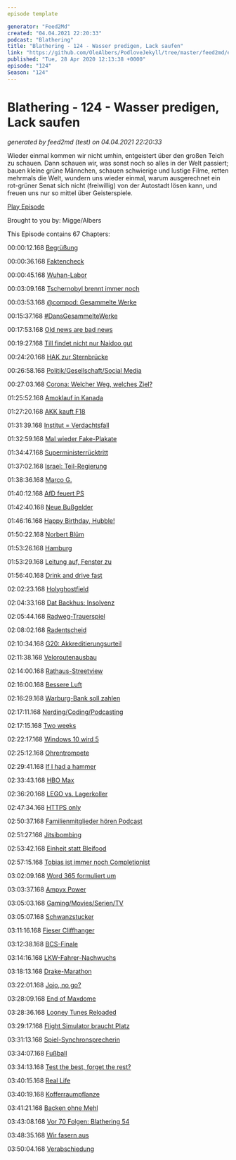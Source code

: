 ```yaml
---
episode template

generator: "Feed2Md"
created: "04.04.2021 22:20:33"
podcast: "Blathering"
title: "Blathering - 124 - Wasser predigen, Lack saufen"
link: "https://github.com/OleAlbers/PodloveJekyll/tree/master/feed2md/example/export/seasons/5/2020/4/Blathering___124___Wasser_predigen__Lack_saufen.md"
published: "Tue, 28 Apr 2020 12:13:38 +0000"
episode: "124"
Season: "124"
---
```


# Blathering - 124 - Wasser predigen, Lack saufen
_generated by feed2md (test) on 04.04.2021 22:20:33_

Wieder einmal kommen wir nicht umhin, entgeistert über den großen Teich zu schauen. Dann schauen wir, was sonst noch so alles in der Welt passiert; bauen kleine grüne Männchen, schauen schwierige und lustige Filme, retten mehrmals die Welt, wundern uns wieder einmal, warum ausgerechnet ein rot-grüner Senat sich nicht (freiwillig) von der Autostadt lösen kann, und freuen uns nur so mittel über Geisterspiele.

[Play Episode](https://www.blathering.de/podlove/file/1210/s/feed/c/mp3/blathering_124.mp3)

Brought to you by: Migge/Albers

This Episode contains 67 Chapters:


00:00:12.168 [Begrüßung]()

00:00:36.168 [Faktencheck]()

00:00:45.168 [Wuhan-Labor](https://taz.de/Corona-Streit-zwischen-USA-und-China/!5677109/)

00:03:09.168 [Tschernobyl brennt immer noch](https://www.deutschlandfunkkultur.de/arzt-zu-waldbraende-in-tschernobyl-jeder-mensch-kann.1008.de.html?dram:article_id=475507)

00:03:53.168 [@compod: Gesammelte Werke](https://twitter.com/search?q=(from%3Acompod)%20(%40blathering_pod)%20until%3A2020-04-28%20since%3A2020-04-21&src=typed_query&f=live)

00:15:37.168 [#DansGesammelteWerke](https://twitter.com/search?q=(from%3Aevildanwallace)%20(%40blathering_pod)%20until%3A2020-04-28%20since%3A2020-04-21&src=typed_query&f=live)

00:17:53.168 [Old news are bad news](https://www.spiegel.de/politik/deutschland/ursula-von-der-leyen-engagiert-agentur-von-kai-diekmann-fuer-social-media-auftritt-a-1277050.html)

00:19:27.168 [Till findet nicht nur Naidoo gut](https://twitter.com/Alert4_Alert4/status/1253678778955567111)

00:24:20.168 [HAK zur Sternbrücke](https://twitter.com/HAK_Hamburg/status/1254017724566720515)

00:26:58.168 [Politik/Gesellschaft/Social Media]()

00:27:03.168 [Corona: Welcher Weg, welches Ziel?](https://twitter.com/Fischblog/status/1253983767049445377)

01:25:52.168 [Amoklauf in Kanada](https://taz.de/Nach-Amoklauf-in-Kanada/!5680172/)

01:27:20.168 [AKK kauft F18](https://www.tagesschau.de/inland/bundeswehr-eurofighter-f18-103.html)

01:31:39.168 [Institut = Verdachtsfall](https://twitter.com/tazgezwitscher/status/1253357973486940161)

01:32:59.168 [Mal wieder Fake-Plakate](https://www.sueddeutsche.de/panorama/kriminalitaet-essen-unbekannte-haengen-ueber-30-gefaelschte-spd-plakate-auf-dpa.urn-newsml-dpa-com-20090101-200423-99-807402)

01:34:47.168 [Superministerrücktritt](https://www.tagesschau.de/ausland/brasilien-moro-ruecktritt-103.html)

01:37:02.168 [Israel: Teil-Regierung](https://www.tagesschau.de/ausland/israel-regierung-113.html)

01:38:36.168 [Marco G.](https://taz.de/Rechter-Nordkreuz-Prepper-Marko-G/!5679557/)

01:40:12.168 [AfD feuert PS](https://www.zeit.de/politik/deutschland/2020-04/christian-lueth-afd-entlassung-fraktionssprecher-rechtsradikalismus)

01:42:40.168 [Neue Bußgelder](https://www.wbs-law.de/verkehrsrecht/neuer-bussgeldkatalog-teure-zeiten-fuer-autofahrer-49217/)

01:46:16.168 [Happy Birthday, Hubble!](https://de.wikipedia.org/wiki/Hubble-Weltraumteleskop)

01:50:22.168 [Norbert Blüm](https://de.wikipedia.org/wiki/Norbert_Bl%C3%BCm)

01:53:26.168 [Hamburg]()

01:53:29.168 [Leitung auf, Fenster zu](https://www.presseportal.de/blaulicht/pm/82522/4576847)

01:56:40.168 [Drink and drive fast](https://www.presseportal.de/blaulicht/pm/6337/4578598)

02:02:23.168 [Holyghostfield](https://twitter.com/Velo_54/status/1253043385771995136)

02:04:33.168 [Dat Backhus: Insolvenz](https://www.spiegel.de/wirtschaft/unternehmen/corona-krise-baeckereikette-dat-backhus-stellt-insolvenzantrag-a-6c088462-babd-419a-952b-51c2c634f8f0)

02:05:44.168 [Radweg-Trauerspiel](https://twitter.com/GoexM/status/1253420397749350400)

02:08:02.168 [Radentscheid](https://radentscheid-hamburg.de/2020/04/21/radentscheid-hamburg-einigt-sich-mit-rot-gruen-auf-verbesserungen-fuer-radverkehr-initiative-wird-sich-fuer-weitere-massnahmen-einsetzen/)

02:10:34.168 [G20: Akkreditierungsurteil](https://mmm.verdi.de/recht/g20-akkreditierungen-rechtswidrig-entzogen-65949)

02:11:38.168 [Veloroutenausbau](https://hamburg1.de/nachrichten/44592/Velorouten_Ausbau_gestartet.html)

02:14:00.168 [Rathaus-Streetview](https://www.ndr.de/nachrichten/hamburg/360-Grad-Rundgang-durch-Hamburger-Rathaus,rathaustour100.html)

02:16:00.168 [Bessere Luft](https://hamburg1.de/nachrichten/44611/Luftqualitaet_in_Hamburg_deutlich_verbessert.html)

02:16:29.168 [Warburg-Bank soll zahlen](https://hamburg1.de/nachrichten/44626/Warburg_Bank_soll_160_Mio_Euro_zahlen.html)

02:17:11.168 [Nerding/Coding/Podcasting]()

02:17:15.168 [Two weeks](https://www.golem.de/news/huawei-watch-gt-2e-mit-sp02-messung-kostet-170-euro-2004-147970.html)

02:22:17.168 [Windows 10 wird 5](https://www.zdnet.com/article/windows-10-five-years-later-almost-nothing-turned-out-as-planned-and-thats-ok/)

02:25:12.168 [Ohrentrompete](https://twitter.com/randzonen/status/1252983329286172673)

02:29:41.168 [If I had a hammer](https://twitter.com/theGunrun/status/1252789873699745792)

02:33:43.168 [HBO Max](https://www.golem.de/news/konkurrenz-fuer-netflix-und-disney-hbo-max-startet-am-27-mai-2004-148015.html)

02:36:20.168 [LEGO vs. Lagerkoller](https://rebrickable.com/mocs/MOC-38952/Allouryuen/the-child-aka-baby-yoda/#photos)

02:47:34.168 [HTTPS only](https://twitter.com/podigee_de/status/1253284990386876417)

02:50:37.168 [Familienmitglieder hören Podcast](https://www.tobiasmigge.de/2020/04/22/2read-130-wer-bist-du/)

02:51:27.168 [Jitsibombing](https://twitter.com/stammtischphilo/status/1253708266820993024)

02:53:42.168 [Einheit statt Bleifood](https://twitter.com/stammtischphilo/status/1254534270183518208)

02:57:15.168 [Tobias ist immer noch Completionist](https://twitter.com/tmigge/status/1254017053226385408)

03:02:09.168 [Word 365 formuliert um](https://www.golem.de/news/office-365-microsoft-word-schlaegt-selbststaendig-alternative-saetze-vor-2004-148007.html)

03:03:37.168 [Ampyx Power](https://www.golem.de/news/ampyx-power-fliegendes-windkraftwerk-aus-den-niederlanden-2004-148050.html)

03:05:03.168 [Gaming/Movies/Serien/TV]()

03:05:07.168 [Schwanzstucker](https://twitter.com/stammtischphilo/status/1253714265049116674)

03:11:16.168 [Fieser Cliffhanger](https://en.wikipedia.org/wiki/Chapter_7:_The_Reckoning)

03:12:38.168 [BCS-Finale](https://www.merkur.de/leben/serien/better-call-saul-breaking-bad-netflix-sechste-staffel-finale-wann-coronavirus-zr-13700246.html)

03:14:16.168 [LKW-Fahrer-Nachwuchs](https://twitter.com/tmigge/status/1253767257957769220)

03:18:13.168 [Drake-Marathon](https://twitter.com/stammtischphilo/status/1254046504379187200)

03:22:01.168 [Jojo, no go?](https://twitter.com/stammtischphilo/status/1254163405746982912)

03:28:09.168 [End of Maxdome](https://www.golem.de/news/videostreaming-maxdome-abo-verschwindet-im-sommer-2004-148091.html)

03:28:36.168 [Looney Tunes Reloaded](https://twitter.com/joschasauer/status/1252851779026341896)

03:29:17.168 [Flight Simulator braucht Platz](https://www.golem.de/news/systemanforderung-flight-simulator-benoetigt-viel-speicher-2004-148020.html)

03:31:13.168 [Spiel-Synchronsprecherin](https://www.youtube.com/watch?v=QN_tRbqR6FI)

03:34:07.168 [Fußball]()

03:34:13.168 [Test the best, forget the rest?](https://www.spiegel.de/sport/fussball/fussball-bundesliga-robert-koch-institut-gegen-routinemaessige-coronavirus-tests-a-ed003a51-11f6-4f9d-9cd6-ead7e6ec3499)

03:40:15.168 [Real Life]()

03:40:19.168 [Kofferraumpflanze](https://twitter.com/stammtischphilo/status/1253270861680967680)

03:41:21.168 [Backen ohne Mehl](https://twitter.com/stammtischphilo/status/1254539067909451785)

03:43:08.168 [Vor 70 Folgen: Blathering 54](https://www.blathering.de/2018/07/blathering-054-alte-weisse-maenner-und-ihre-liebe-zu-grossen-bomben/)

03:48:35.168 [Wir fasern aus]()

03:50:04.168 [Verabschiedung]()


